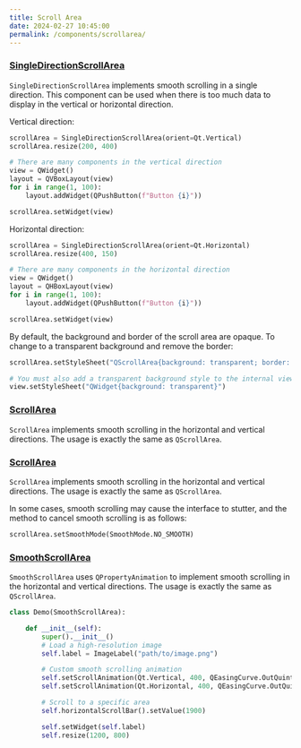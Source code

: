 ```yaml
---
title: Scroll Area
date: 2024-02-27 10:45:00
permalink: /components/scrollarea/
---
```


### [SingleDirectionScrollArea](https://pyqt-fluent-widgets.readthedocs.io/en/latest/autoapi/qfluentwidgets/components/widgets/scroll_area/index.html#qfluentwidgets.components.widgets.scroll_area.SingleDirectionScrollArea)

`SingleDirectionScrollArea` implements smooth scrolling in a single direction. This component can be used when there is too much data to display in the vertical or horizontal direction.

Vertical direction:
```python
scrollArea = SingleDirectionScrollArea(orient=Qt.Vertical)
scrollArea.resize(200, 400)

# There are many components in the vertical direction
view = QWidget()
layout = QVBoxLayout(view)
for i in range(1, 100):
    layout.addWidget(QPushButton(f"Button {i}"))

scrollArea.setWidget(view)
```

Horizontal direction:
```python
scrollArea = SingleDirectionScrollArea(orient=Qt.Horizontal)
scrollArea.resize(400, 150)

# There are many components in the horizontal direction
view = QWidget()
layout = QHBoxLayout(view)
for i in range(1, 100):
    layout.addWidget(QPushButton(f"Button {i}"))

scrollArea.setWidget(view)
```

By default, the background and border of the scroll area are opaque. To change to a transparent background and remove the border:
```python
scrollArea.setStyleSheet("QScrollArea{background: transparent; border: none}")

# You must also add a transparent background style to the internal view
view.setStyleSheet("QWidget{background: transparent}")
```

### [ScrollArea](https://pyqt-fluent-widgets.readthedocs.io/en/latest/autoapi/qfluentwidgets/components/widgets/scroll_area/index.html#qfluentwidgets.components.widgets.scroll_area.ScrollArea)

`ScrollArea` implements smooth scrolling in the horizontal and vertical directions. The usage is exactly the same as `QScrollArea`.

### [ScrollArea](https://pyqt-fluent-widgets.readthedocs.io/en/latest/autoapi/qfluentwidgets/components/widgets/scroll_area/index.html#qfluentwidgets.components.widgets.scroll_area.ScrollArea)

`ScrollArea` implements smooth scrolling in the horizontal and vertical directions. The usage is exactly the same as `QScrollArea`.

In some cases, smooth scrolling may cause the interface to stutter, and the method to cancel smooth scrolling is as follows:
```python
scrollArea.setSmoothMode(SmoothMode.NO_SMOOTH)
```

### [SmoothScrollArea](https://pyqt-fluent-widgets.readthedocs.io/en/latest/autoapi/qfluentwidgets/components/widgets/scroll_area/index.html#qfluentwidgets.components.widgets.scroll_area.SmoothScrollArea)

`SmoothScrollArea` uses `QPropertyAnimation` to implement smooth scrolling in the horizontal and vertical directions. The usage is exactly the same as `QScrollArea`.

```python
class Demo(SmoothScrollArea):

    def __init__(self):
        super().__init__()
        # Load a high-resolution image
        self.label = ImageLabel("path/to/image.png")

        # Custom smooth scrolling animation
        self.setScrollAnimation(Qt.Vertical, 400, QEasingCurve.OutQuint)
        self.setScrollAnimation(Qt.Horizontal, 400, QEasingCurve.OutQuint)

        # Scroll to a specific area
        self.horizontalScrollBar().setValue(1900)

        self.setWidget(self.label)
        self.resize(1200, 800)
```